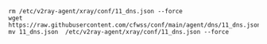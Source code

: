     rm /etc/v2ray-agent/xray/conf/11_dns.json --force
    wget https://raw.githubusercontent.com/cfwss/conf/main/agent/dns/11_dns.json
    mv 11_dns.json  /etc/v2ray-agent/xray/conf/11_dns.json --force
